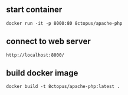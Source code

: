 ## start container

    docker run -it -p 8000:80 8ctopus/apache-php

## connect to web server

    http://localhost:8000/

## build docker image

    docker build -t 8ctopus/apache-php:latest .

